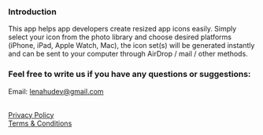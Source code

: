 ### Introduction

This app helps app developers create resized app icons easily. Simply select your icon from the photo library and choose desired platforms (iPhone, iPad, Apple Watch, Mac), the icon set(s) will be generated instantly and can be sent to your computer through AirDrop / mail / other methods.

### Feel free to write us if you have any questions or suggestions:

Email: lenahudev@gmail.com
<br>
<br>

[Privacy Policy](https://lenameow.github.io/AppIconGenerator/Privacy)\
[Terms & Conditions](https://lenameow.github.io/AppIconGenerator/TermsAndConditions)
